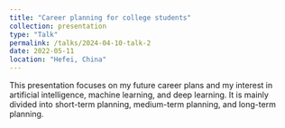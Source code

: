 ```yaml
---
title: "Career planning for college students"
collection: presentation
type: "Talk"
permalink: /talks/2024-04-10-talk-2
date: 2022-05-11
location: "Hefei, China"
---
```




This presentation focuses on my future career plans and my interest in artificial intelligence, machine learning, and deep learning. It is mainly divided into short-term planning, medium-term planning, and long-term planning.
